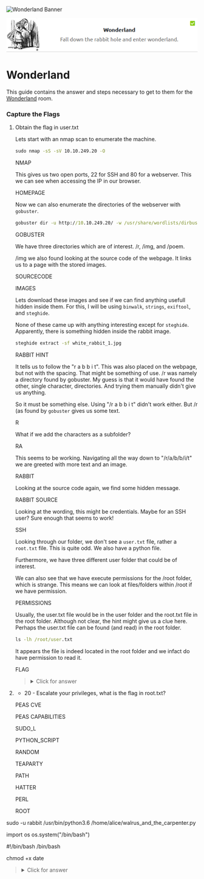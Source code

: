![Wonderland Banner](https://i.imgur.com/q9N2UUs.png)

<p align="center">
   <img src="https://github.com/Kevinovitz/TryHackMe_Writeups/blob/main/wonderland/Wonderland_Cover.png" alt="Wonderland Logo">
</p>

# Wonderland

This guide contains the answer and steps necessary to get to them for the [Wonderland](https://tryhackme.com/room/wonderland) room.

### Capture the Flags

1. Obtain the flag in user.txt

   Lets start with an nmap scan to enumerate the machine.

   ```cmd
   sudo nmap -sS -sV 10.10.249.20 -O
   ```

   NMAP

   This gives us two open ports, 22 for SSH and 80 for a webserver. This we can see when accessing the IP in our browser.

   HOMEPAGE

   Now we can also enumerate the directories of the webserver with `gobuster`.

   ```cmd
   gobuster dir -u http://10.10.249.20/ -w /usr/share/wordlists/dirbuster/directory-list-2.3-medium.txt -x php,html,txt
   ```

   GOBUSTER

   We have three directories which are of interest. /r, /img, and /poem.

   /img we also found looking at the source code of the webpage. It links us to a page with the stored images.

   SOURCECODE

   IMAGES

   Lets download these images and see if we can find anything usefull hidden inside them. For this, I will be using `binwalk`, `strings`, `exiftool`, and `steghide`.

   None of these came up with anything interesting except for `steghide`. Apparently, there is something hidden inside the rabbit image.

   ```cmd
   steghide extract -sf white_rabbit_1.jpg 
   ```

   RABBIT HINT

   It tells us to follow the "r a b b i t". This was also placed on the webpage, but not with the spacing. That might be something of use. /r was namely a directory found by gobuster. My guess is that it would have found the other, single character, directories. And trying them manually didn't give us anything.

   So it must be something else. Using "/r a b b i t" didn't work either. But /r (as found by `gobuster` gives us some text.

   R

   What if we add the characters as a subfolder?

   RA

   This seems to be working. Navigating all the way down to "/r/a/b/b/i/t" we are greeted with more text and an image.

   RABBIT

   Looking at the source code again, we find some hidden message.

   RABBIT SOURCE

   Looking at the wording, this might be credentials. Maybe for an SSH user? Sure enough that seems to work!

   SSH

   Looking through our folder, we don't see a `user.txt` file, rather a `root.txt` file. This is quite odd. We also have a python file. 

   Furthermore, we have three different user folder that could be of interest.

   We can also see that we have execute permissions for the /root folder, which is strange. This means we can look at files/folders within /root if we have permission.

   PERMISSIONS

   Usually, the user.txt file would be in the user folder and the root.txt file in the root folder. Although not clear, the hint might give us a clue here. Perhaps the user.txt file can be found (and read) in the root folder.

   ```cmd
   ls -lh /root/user.txt
   ```

   It appears the file is indeed located in the root folder and we infact do have permission to read it.

   FLAG   

   ><details><summary>Click for answer</summary>thm{"Curiouser and curiouser!"}</details>

3. + 20 - Escalate your privileges, what is the flag in root.txt?



   PEAS CVE

   PEAS CAPABILITIES

   SUDO_L

   PYTHON_SCRIPT

   RANDOM

   TEAPARTY

   PATH

   HATTER

   PERL

   ROOT




sudo -u rabbit /usr/bin/python3.6 /home/alice/walrus_and_the_carpenter.py 

import os
os.system("/bin/bash")


#!/bin/bash
/bin/bash


chmod +x date



  
   ><details><summary>Click for answer</summary>thm{Twinkle, twinkle, little bat! How I wonder what you’re at!}</details>
